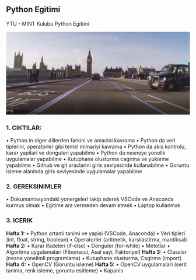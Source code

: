 ## Python Egitimi
YTU - MINT Kulubu Python Egitimi

![final uygulamasi olarak aracin bulundugu seritleri algilama projesi](./lane1_out.png)



### 1. CIKTILAR: 
• Python in diger dillerden farkini ve amacini kavrama
• Python da veri tiplerini, operatorler gibi temel mimariyi kavrama
• Python da akis kontrolu, karar yapilari ve donguleri yapabilme
• Python da nesneye yonelik uygulamalar yapabilme
• Kutuphane olusturma cagirma ve yukleme yapabilme
• Github ve git araclarini giris seviyesinde kullanabilme
• Goruntu isleme alaninda giris seviyesinde uygulamalar yapabilme
### 2. GEREKSINIMLER
• Dokumantasyondaki yonergeleri takip ederek VSCode ve Anaconda kurmus olmak
• Egitime ara vermeden devam etmek
• Laptop kullanmak
### 3. ICERIK
**Hafta 1:**
    • Python ortami tanimi ve yapisi (VSCode, Anaconda)
    • Veri tipleri (int, float, string, boolean)
    • Operatorler (aritmetik, karsilastirma, mantiksal)
**Hafta 2:**
    • Karar ifadeleri (if-else)
    • Donguler (for-while)
    • Metotlar 
    • Algoritma uygulamalari (Fibonacci, Asal sayi, Faktoriyel)
**Hafta 3:**
    • Classlar (nesne yonelimli programlama)
    • Kutuphane olusturma, Cagirma (import)
**Hafta 4:**
    • OpenCV (Goruntu isleme)
**Hafta 5:**
    • OpenCV uygulamalari (serit tanima, renk isleme, goruntu esitleme)
    • Kapanis
